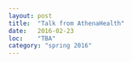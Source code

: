 ```yaml
---
layout: post
title:  "Talk from AthenaHealth"
date:   2016-02-23
loc:    "TBA"
category: "spring 2016"
---
```

